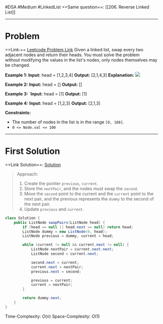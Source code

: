#DSA #Medium #LinkedList 
==Same question==: [[206. Reverse Linked List]]
___
# Problem
==Link:== [Leetcode Problem Link](https://leetcode.com/problems/swap-nodes-in-pairs/description/)
Given a linked list, swap every two adjacent nodes and return their heads. You must solve the problem without modifying the values in the list's nodes, only nodes themselves may be changed.

**Example 1:**
	**Input:** head = [1,2,3,4]
	**Output:** [2,1,4,3]
	**Explanation:**
![](https://assets.leetcode.com/uploads/2020/10/03/swap_ex1.jpg)

**Example 2:**
	**Input:** head = []
	**Output:** []

**Example 3:**
	`**Input:** head = [1]
	**Output:** [1]

**Example 4:**
	**Input:** head = [1,2,3]
	**Output:** [2,1,3]

**Constraints:**
- The number of nodes in the list is in the range `[0, 100]`.
- `0 <= Node.val <= 100`
___
# First Solution
==Link Solution==: [Solution](https://leetcode.com/problems/swap-nodes-in-pairs/solutions/5689972/video-keep-the-second-node-and-next-pair-node)
> Approach:
>1. Create the pointer `previous`, `current`.
>2. Store the `nextPair`, and the nodes must swap the `second`.
>3. Move the `second` point to the current and the `current` point to the next pair, and the previous represents the `dummy` to the second of the next pair.
>4. Update `previous` and `current`.

```java
class Solution {
    public ListNode swapPairs(ListNode head) {
        if (head == null || head.next == null) return head;
        ListNode dummy = new ListNode(0, head);
        ListNode previous = dummy, current = head;

        while (current != null && current.next != null) {
            ListNode nextPair = current.next.next;
            ListNode second = current.next;

            second.next = current;
            current.next = nextPair;
            previous.next = second;

            previous = current;
            current = nextPair;
        }

        return dummy.next;
    }
}
```
Time-Complexity: $O(n)$
Space-Complexity: $O(1)$